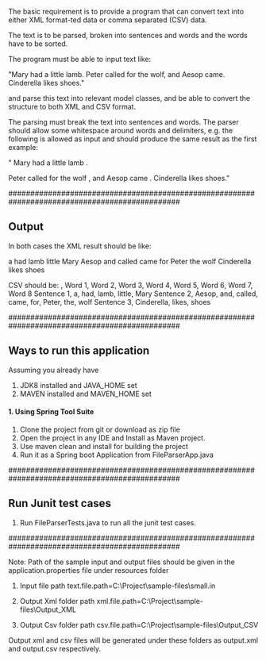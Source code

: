 The basic requirement is to provide a program that can convert text into either XML format-ted data or comma separated (CSV) data. 

The text is to be parsed, broken into sentences and words and the words have to be sorted.

The program must be able to input text like:

"Mary had a little lamb. Peter called for the wolf, and Aesop came. Cinderella likes shoes."

and parse this text into relevant model classes, and be able to convert the structure to both XML and CSV format.

The parsing must break the text into sentences and words. The parser should allow some whitespace around words and delimiters, e.g. the following is allowed as input and should produce the same result as the first example:

" Mary had a little lamb .

Peter called for the wolf , and Aesop came . Cinderella likes shoes."

###############################################################################################

## Output

In both cases the XML result should be like:

<?xml version="1.0" encoding="UTF-8" standalone="yes"?>
<text>
    <sentence>
        <word>a</word>
        <word>had</word>
        <word>lamb</word>
        <word>little</word>
        <word>Mary</word>
    </sentence>
    <sentence>
        <word>Aesop</word>
        <word>and</word>
        <word>called</word>
        <word>came</word>
        <word>for</word>
        <word>Peter</word>
        <word>the</word>
        <word>wolf</word>
    </sentence>
    <sentence>
        <word>Cinderella</word>
        <word>likes</word>
        <word>shoes</word>
    </sentence>
</text>


CSV should be: 
, Word 1, Word 2, Word 3, Word 4, Word 5, Word 6, Word 7, Word 8
Sentence 1, a, had, lamb, little, Mary
Sentence 2, Aesop, and, called, came, for, Peter, the, wolf
Sentence 3, Cinderella, likes, shoes


###############################################################################################

## Ways to run this application

Assuming you already have 

1. JDK8 installed and JAVA_HOME set
2. MAVEN installed and MAVEN_HOME set

#### 1. Using Spring Tool Suite

1. Clone the project from git or download as zip file
2. Open the project in any IDE and Install as Maven project.
3. Use maven clean and install for building the project
4. Run it as a Spring boot Application from FileParserApp.java


###############################################################################################

## Run Junit test cases

1. Run FileParserTests.java to run all the junit test cases.


###############################################################################################

Note: Path of the sample input and output files should be given in the application.properties file under resources folder

1. Input file path
text.file.path=C:\\Project\\sample-files\\small.in

2. Output Xml folder path
xml.file.path=C:\\Project\\sample-files\\Output_XML

3. Output Csv folder path
csv.file.path=C:\\Project\\sample-files\\Output_CSV

Output xml and csv files will be generated under these folders as output.xml and output.csv respectively.


